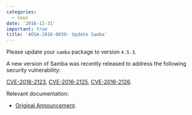 ```yaml
---
categories:
  - news
date: '2016-12-31'
important: true
title: 'AOSA-2016-0039: Update Samba'
---
```



Please update your `samba` package to version `4.5.3`.

A new version of Samba was recently released to address the following security vulnerability:

[CVE-2016-2123](https://cve.mitre.org/cgi-bin/cvename.cgi?name=CVE-2016-2123), [CVE-2016-2125](https://cve.mitre.org/cgi-bin/cvename.cgi?name=CVE-2016-2125), [CVE-2016-2126](https://cve.mitre.org/cgi-bin/cvename.cgi?name=CVE-2016-2126).

Relevant documentation:

- [Original Announcement](https://www.samba.org/samba/history/samba-4.5.3.html).